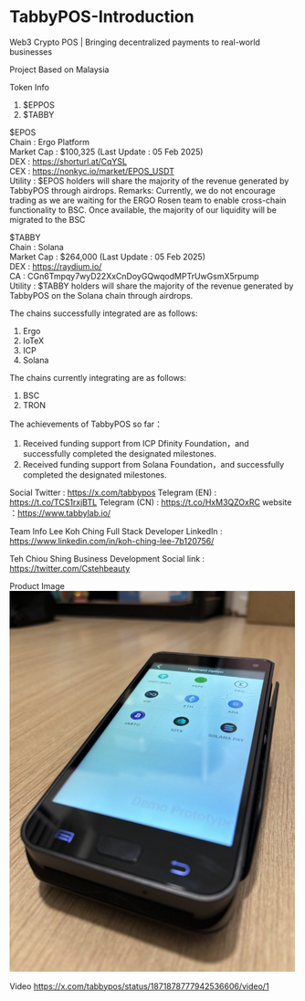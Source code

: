 # TabbyPOS-Introduction
Web3 Crypto POS | Bringing decentralized payments to real-world businesses

Project Based on Malaysia

Token Info
1. $EPPOS
3. $TABBY

$EPOS<br>
Chain : Ergo Platform<br>
Market Cap : $100,325 (Last Update : 05 Feb 2025)<br>
DEX : https://shorturl.at/CqYSL<br>
CEX : https://nonkyc.io/market/EPOS_USDT<br>
Utility : $EPOS holders will share the majority of the revenue generated by TabbyPOS through airdrops.
Remarks: Currently, we do not encourage trading as we are waiting for the ERGO Rosen team to enable cross-chain functionality to BSC. Once available, the majority of our liquidity will be migrated to the BSC 

$TABBY<br>
Chain : Solana<br>
Market Cap : $264,000 (Last Update : 05 Feb 2025)<br>
DEX : https://raydium.io/ <br>
CA : CGn6Tmpqy7wyD22XxCnDoyGQwqodMPTrUwGsmX5rpump <br>
Utility : $TABBY holders will share the majority of the revenue generated by TabbyPOS on the Solana chain through airdrops.<br>

The chains successfully integrated are as follows:
1. Ergo
2. IoTeX
3. ICP
4. Solana

The chains currently integrating are as follows: 
1. BSC
2. TRON

The achievements of TabbyPOS so far：
1. Received funding support from ICP Dfinity Foundation，and successfully completed the designated milestones.
2. Received funding support from Solana Foundation，and successfully completed the designated milestones.


Social
Twitter : https://x.com/tabbypos
Telegram (EN) : https://t.co/TCS1rxjBTL
Telegram (CN) : https://t.co/HxM3QZOxRC
website ：https://www.tabbylab.io/

Team Info
Lee Koh Ching
Full Stack Developer
LinkedIn : https://www.linkedin.com/in/koh-ching-lee-7b120756/

Teh Chiou Shing
Business Development
Social link : https://twitter.com/Cstehbeauty

Product Image
<img src="images/tabbypos_product_01.jpg" alt="TabbyPOS Logo" width="500">

Video 
https://x.com/tabbypos/status/1871878777942536606/video/1

